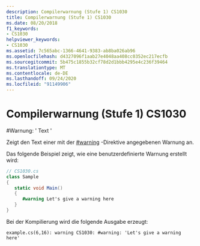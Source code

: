 ```yaml
---
description: Compilerwarnung (Stufe 1) CS1030
title: Compilerwarnung (Stufe 1) CS1030
ms.date: 08/20/2018
f1_keywords:
- CS1030
helpviewer_keywords:
- CS1030
ms.assetid: 7c565abc-1366-4641-9383-ab8ba026ab96
ms.openlocfilehash: d4327096f1aab27e4048aa408cc0352ec217ecfb
ms.sourcegitcommit: 5b475c1855b32cf78d2d1bbb4295e4c236f39464
ms.translationtype: MT
ms.contentlocale: de-DE
ms.lasthandoff: 09/24/2020
ms.locfileid: "91149906"
---
```

# <a name="compiler-warning-level-1-cs1030"></a>Compilerwarnung (Stufe 1) CS1030

\#Warnung: ' Text '  
  
 Zeigt den Text einer mit der [#warning](../language-reference/preprocessor-directives/preprocessor-warning.md) -Direktive angegebenen Warnung an.  
  
 Das folgende Beispiel zeigt, wie eine benutzerdefinierte Warnung erstellt wird:  
  
```csharp  
// CS1030.cs  
class Sample  
{  
   static void Main()  
   {  
      #warning Let's give a warning here
   }  
}  
```

Bei der Kompilierung wird die folgende Ausgabe erzeugt:

```console
example.cs(6,16): warning CS1030: #warning: 'Let's give a warning here'
```
